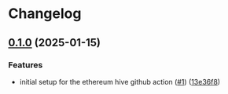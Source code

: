 # Changelog

## [0.1.0](https://github.com/ethpandaops/hive-github-action/compare/v0.0.1...v0.1.0) (2025-01-15)


### Features

* initial setup for the ethereum hive github action ([#1](https://github.com/ethpandaops/hive-github-action/issues/1)) ([13e36f8](https://github.com/ethpandaops/hive-github-action/commit/13e36f86a51a7a56f7a25a6be62c49fa3449c591))
